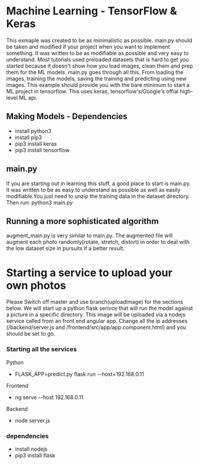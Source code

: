 # Machine Learning - TensorFlow & Keras

This exmaple was created to be as minimalistic as possible. main.py should be taken and modified if your project when you want to implement something. It was written to be as modifiable as possible and very easy to understand. Most tutorials used preloaded datasets that is hard to get you started because it doesn't show how you load images, clean them and prep them for the ML models. main.py goes through all this. From loading the images, training the models, saving the training and predicting using new images. This example should provide you with the bare minimum to start a ML project in tensorflow. This uses keras, tensorflow's/Google's offial high-level ML api.

## Making Models - Dependencies
- install python3
- install pip3
- pip3 install keras
- pip3 install tensorflow

## main.py
If you are starting out in learning this stuff, a good place to start is main.py. It was written to be as easy to understand as possible as well as easily modifiable.You just need to unzip the training data in the dataset directory. Then run: python3 main.py

## Running a more sophisticated algorithm
augment_main.py is very similar to main.py. The augmented file will augment each photo randomly(rotate, stretch, distort) in order to deal with the low dataset size in pursuits if a better result.

# Starting a service to upload your own photos
Please Switch off master and use branch(uploadImage) for the sections below.
We will start up a python flask serivce that will run the model against a picture in a specific directory. This image will be uploaded via a nodejs service called from an front end angular app. Change all the ip addresses (/backend/server.js and /frontend/src/app/app.component.html) and you should be set to go.

### Starting all the services
Python
- FLASK_APP=predict.py flask run --host=192.168.0.11

Frontend
- ng serve --host 192.168.0.11

Backend
- node server.js

### dependencies
- install nodejs
- pip3 install flask

